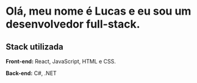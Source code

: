 
# Olá, meu nome é Lucas e eu sou um desenvolvedor full-stack.




## Stack utilizada

**Front-end:** React, JavaScript, HTML e CSS.

**Back-end:** C#, .NET

